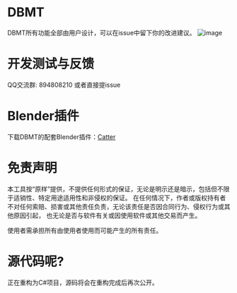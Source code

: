 # DBMT

DBMT所有功能全部由用户设计，可以在issue中留下你的改进建议。
![image](https://github.com/user-attachments/assets/763007e0-bc46-46d7-a0ab-5eafb282547e)

# 开发测试与反馈
QQ交流群: 894808210 或者直接提issue

# Blender插件
下载DBMT的配套Blender插件：[Catter](https://github.com/StarBobis/Catter)

# 免责声明

本工具按“原样”提供，不提供任何形式的保证，无论是明示还是暗示，包括但不限于适销性、特定用途适用性和非侵权的保证。
在任何情况下，作者或版权持有者不对任何索赔、损害或其他责任负责，无论该责任是否因合同行为、侵权行为或其他原因引起，
也无论是否与软件有关或因使用软件或其他交易而产生。

使用者需承担所有由使用者使用而可能产生的所有责任。

# 源代码呢?
正在重构为C#项目，源码将会在重构完成后再次公开。
